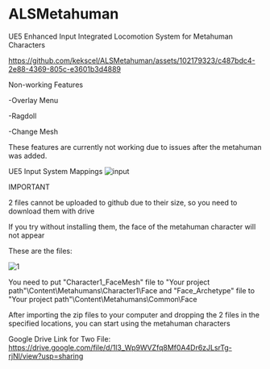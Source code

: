 # ALSMetahuman
UE5 Enhanced Input Integrated Locomotion System for Metahuman Characters

https://github.com/kekscel/ALSMetahuman/assets/102179323/c487bdc4-2e88-4369-805c-e3601b3d4889


Non-working Features

-Overlay Menu

-Ragdoll

-Change Mesh

These features are currently not working due to issues after the metahuman was added.

UE5 Input System Mappings
![input](https://github.com/kekscel/ALSMetahuman/assets/102179323/4b6e4aef-8f6d-42b2-858d-570861d85366)

IMPORTANT

2 files cannot be uploaded to github due to their size, so you need to download them with drive

If you try without installing them, the face of the metahuman character will not appear

These are the files:

![1](https://github.com/kekscel/ALSMetahuman/assets/102179323/b335e7de-be28-49b0-9be2-861833d2f928)


You need to put "Character1_FaceMesh" file to "Your project path"\Content\Metahumans\Character1\Face and
"Face_Archetype" file to "Your project path"\Content\Metahumans\Common\Face

After importing the zip files to your computer and dropping the 2 files in the specified locations, you can start using the metahuman characters

Google Drive Link for Two File:
https://drive.google.com/file/d/1l3_Wp9WVZfq8Mf0A4Dr6zJLsrTg-rjNl/view?usp=sharing
